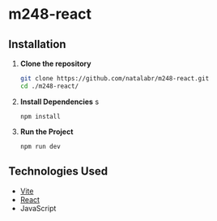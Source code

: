 # m248-react

## Installation

1. **Clone the repository**
    ```bash
    git clone https://github.com/natalabr/m248-react.git
    cd ./m248-react/
    ```

2. **Install Dependencies**
s
    ```
    npm install 
    ```

3. **Run the Project**
    ```
    npm run dev
    ```

## Technologies Used

- [Vite](https://vite.dev)
- [React](https://react.dev)
- JavaScript
